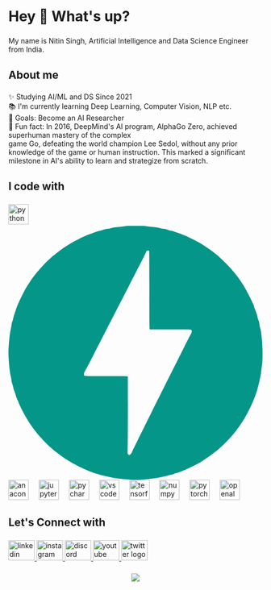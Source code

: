 <h1 align="left">Hey 👋 What's up?</h1>


###

<p align="left">My  name is Nitin Singh, Artificial Intelligence and Data Science Engineer from India.</p>

###

<h2 align="left">About me</h2>

###

<p align="left">✨ Studying AI/ML and DS Since 2021<br>📚 I'm currently learning Deep Learning, Computer Vision, NLP etc.<br>🎯 Goals: Become an AI Researcher <br>🎲 Fun fact: In 2016, DeepMind's AI program, AlphaGo Zero, achieved superhuman mastery of the complex <br>game Go, defeating the world champion Lee Sedol, without any prior knowledge of the game or human instruction. This marked a significant milestone in AI's ability to learn and strategize from scratch.</p>

###

<h2 align="left">I code with</h2>

###

<div align="left">
  <img src="https://cdn.jsdelivr.net/gh/devicons/devicon/icons/python/python-original.svg" height="40" alt="python logo"  />
  <img width="12" />
  <svg xmlns="http://www.w3.org/2000/svg" viewBox="0 0 128 128"><path d="M56.813 127.586c-1.903-.227-3.899-.52-4.434-.652a48.078 48.078 0 00-2.375-.5 36.042 36.042 0 01-2.703-.633c-4.145-1.188-4.442-1.285-7.567-2.563-2.875-1.172-8.172-3.91-9.984-5.156-.496-.344-.96-.621-1.031-.621-.07 0-1.23-.816-2.578-1.813-8.57-6.343-15.004-14.043-19.653-23.527-.8-1.629-1.453-3.074-1.453-3.21 0-.134-.144-.505-.32-.817-.363-.649-.88-2.047-1.297-3.492a20.047 20.047 0 00-.625-1.813c-.195-.46-.352-1.02-.352-1.246 0-.227-.195-.965-.433-1.645-.238-.675-.43-1.472-.43-1.77 0-.296-.187-1.32-.418-2.276C.598 73.492 0 67.379 0 63.953c0-3.422.598-9.535 1.16-11.894.23-.957.418-2 .418-2.32 0-.321.145-.95.32-1.4.18-.448.41-1.253.516-1.788.11-.535.36-1.457.563-2.055l.59-1.726c.433-1.293.835-2.387 1.027-2.813.11-.238.539-1.21.957-2.16.676-1.535 2.125-4.43 2.972-5.945.309-.555.426-.739 2.098-3.352 2.649-4.148 7.176-9.309 11.39-12.988 1.485-1.297 6.446-5.063 6.669-5.063.062 0 .53-.281 1.043-.625 1.347-.902 2.668-1.668 4.39-2.531a53.06 53.06 0 001.836-.953c.285-.164.82-.41 3.567-1.64.605-.27 1.257-.516 3.136-1.173.414-.144 1.246-.449 1.84-.672.598-.222 1.301-.406 1.563-.406.258 0 .937-.18 1.508-.402.57-.223 1.605-.477 2.304-.563.696-.082 1.621-.277 2.055-.43.43-.148 1.61-.34 2.621-.425a72.572 72.572 0 003.941-.465c2.688-.394 8.532-.394 11.192 0a75.02 75.02 0 003.781.445c.953.079 2.168.278 2.703.442.535.16 1.461.36 2.055.433.594.079 1.594.325 2.222.551.63.23 1.344.414 1.59.414s.754.137 1.125.309c.375.168 1.168.449 1.766.625.594.18 1.613.535 2.27.797.652.261 1.527.605 1.945.761.77.29 6.46 3.137 7.234 3.622 6.281 3.917 9.512 6.476 13.856 10.964 5.238 5.414 8.715 10.57 12.254 18.16.25.536.632 1.329.851 1.758.215.434.395.942.395 1.13 0 .19.18.76.402 1.269.602 1.383 1.117 2.957 1.36 4.16.12.59.343 1.32.495 1.621.153.3.332 1.063.403 1.688.07.624.277 1.648.453 2.269 1.02 3.531 1.527 13.934.91 18.535-.183 1.367-.39 3.02-.46 3.672-.118 1.117-.708 4.004-1.212 5.945l-.52 2.055c-.98 3.957-3.402 9.594-6.359 14.809-1.172 2.07-5.101 7.668-5.843 8.324-.067.058-.399.45-.735.863-.336.418-1.414 1.586-2.39 2.594-4.301 4.441-7.77 7.187-13.86 10.969-.722.449-6.847 3.441-7.992 3.906-.594.238-1.586.64-2.203.89-.613.247-1.297.454-1.512.458-.215.003-.781.195-1.258.425-.476.23-1.082.422-1.351.426-.266.004-1.043.192-1.727.418-.683.23-1.633.477-2.11.55-.476.075-1.495.278-2.269.45-.773.172-3.11.508-5.187.746a59.06 59.06 0 01-13.945-.031zm4.703-12.5c.3-.234.609-.7.691-1.027.18-.723 29.234-58.97 29.781-59.7.461-.617.504-1.605.082-1.953-.222-.187-3.004-.246-10.43-.234-5.57.012-10.253.016-10.406.012-.226-.008-.273-3.73-.25-19.672.016-10.817-.035-19.766-.113-19.89-.078-.126-.383-.227-.68-.227-.418 0-.613.18-.87.808-.485 1.168-1.825 3.82-8.348 16.485a3554.569 3554.569 0 00-4.055 7.89c-1.156 2.262-2.98 5.813-4.047 7.89a8751.248 8751.248 0 00-8.598 16.759c-4.933 9.636-5.53 10.785-5.742 11.039-.41.496-.633 1.64-.402 2.07.21.394.629.41 11.043.394 5.953-.007 10.863.024 10.914.07.137.141.086 37.31-.055 38.196-.093.582-.031.89.235 1.156.46.461.586.457 1.25-.066zm0 0" fill="#049688"/></svg>

  <img src="https://cdn.jsdelivr.net/gh/devicons/devicon/icons/anaconda/anaconda-original.svg" height="40" alt="anaconda logo"  />
  <img width="12" />
  <img src="https://cdn.jsdelivr.net/gh/devicons/devicon/icons/jupyter/jupyter-original.svg" height="40" alt="jupyter logo"  />
  <img width="12" />
  <img src="https://cdn.jsdelivr.net/gh/devicons/devicon/icons/pycharm/pycharm-original.svg" height="40" alt="pycharm logo"  />
  <img width="12" />
  <img src="https://cdn.jsdelivr.net/gh/devicons/devicon/icons/vscode/vscode-original.svg" height="40" alt="vscode logo"  />
  <img width="12" />
  <img src="https://cdn.jsdelivr.net/gh/devicons/devicon/icons/tensorflow/tensorflow-original.svg" height="40" alt="tensorflow logo"  />
  <img width="12" />
  <img src="https://cdn.jsdelivr.net/gh/devicons/devicon/icons/numpy/numpy-original.svg" height="40" alt="numpy logo"  />
  <img width="12" />
  <img src="https://cdn.jsdelivr.net/gh/devicons/devicon/icons/pytorch/pytorch-original.svg" height="40" alt="pytorch logo"  />
  <img width="12" />
  <img src="https://cdn.jsdelivr.net/gh/devicons/devicon/icons/openal/openal-original.svg" height="40" alt="openal logo"  />
</div>

###

<h2 align="left">Let's Connect with </h2>

###


<div align="left">
  <a href="https://www.linkedin.com/in/nitin-singh-6758b4248/" target="_blank">
    <img src="https://raw.githubusercontent.com/maurodesouza/profile-readme-generator/master/src/assets/icons/social/linkedin/default.svg" width="52" height="40" alt="linkedin logo"  />
  </a>
  <a href="https://www.instagram.com/ni.3.singh?igsh=eGlrNTJmajd2aDRk" target="_blank">
    <img src="https://raw.githubusercontent.com/maurodesouza/profile-readme-generator/master/src/assets/icons/social/instagram/default.svg" width="52" height="40" alt="instagram logo"  />
  </a>
  <a href="https://discord.com/channels/780066247601291285/@home" target="_blank">
    <img src="https://raw.githubusercontent.com/maurodesouza/profile-readme-generator/master/src/assets/icons/social/discord/default.svg" width="52" height="40" alt="discord logo"  />
  </a>
  <a href="https://youtube.com/@NitinSinghCreation?si=ipFZhXw8rbZ8Epyq" target="_blank">
    <img src="https://raw.githubusercontent.com/maurodesouza/profile-readme-generator/master/src/assets/icons/social/youtube/default.svg" width="52" height="40" alt="youtube logo"  />
  </a>
  <a href="https://x.com/NitinSingh333?t=p3JinE7cpVu7sq4GUjYebw&s=09" target="_blank">
    <img src="https://raw.githubusercontent.com/maurodesouza/profile-readme-generator/master/src/assets/icons/social/twitter/default.svg" width="52" height="40" alt="twitter logo"  />
  </a>
</div>

###

<div align="center">
  <img src="https://profile-counter.glitch.me/NI3singh/count.svg?"  />
</div>

###
